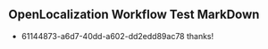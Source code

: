 ## OpenLocalization Workflow Test MarkDown
* 61144873-a6d7-40dd-a602-dd2edd89ac78 thanks!

<!--HONumber=Aug16_HO3-->


